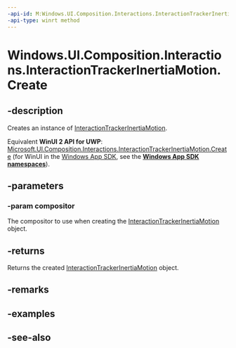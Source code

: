 ```yaml
---
-api-id: M:Windows.UI.Composition.Interactions.InteractionTrackerInertiaMotion.Create(Windows.UI.Composition.Compositor)
-api-type: winrt method
---
```


<!-- Method syntax
public Windows.UI.Composition.Interactions.InteractionTrackerInertiaMotion Create(Windows.UI.Composition.Compositor compositor)
-->

# Windows.UI.Composition.Interactions.InteractionTrackerInertiaMotion.Create

## -description
Creates an instance of [InteractionTrackerInertiaMotion](interactiontrackerinertiamotion.md).

Equivalent **WinUI 2 API for UWP**: [Microsoft.UI.Composition.Interactions.InteractionTrackerInertiaMotion.Create](/windows/winui/api/microsoft.ui.composition.interactions.interactiontrackerinertiamotion.create) (for WinUI in the [Windows App SDK](/windows/apps/windows-app-sdk/), see the **[Windows App SDK namespaces](/windows/windows-app-sdk/api/winrt/)**).

## -parameters
### -param compositor
The compositor to use when creating the [InteractionTrackerInertiaMotion](interactiontrackerinertiamotion.md) object.

## -returns
Returns the created [InteractionTrackerInertiaMotion](interactiontrackerinertiamotion.md) object.

## -remarks

## -examples

## -see-also
